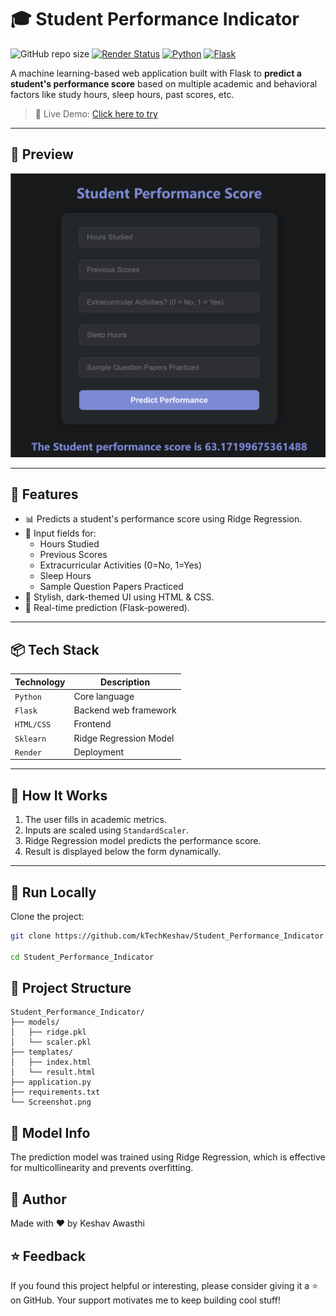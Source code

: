 # 🎓 Student Performance Indicator

![GitHub repo size](https://img.shields.io/github/repo-size/kTechKeshav/Student_Performance_Indicator)
[![Render Status](https://img.shields.io/badge/Deployed-Live%20on%20Render-success?style=for-the-badge&logo=render)](https://testforestfires-dyi0.onrender.com/predict_data)
[![Python](https://img.shields.io/badge/Python-3.8+-blue?style=for-the-badge&logo=python)](https://www.python.org/)
[![Flask](https://img.shields.io/badge/Flask-Web%20Framework-black?style=for-the-badge&logo=flask)](https://flask.palletsprojects.com/)


A machine learning-based web application built with Flask to **predict a student's performance score** based on multiple academic and behavioral factors like study hours, sleep hours, past scores, etc.

> 🚀 Live Demo: [Click here to try](https://student-performance-indicator-ea1b.onrender.com/predict)

---

## 📸 Preview

![App Screenshot](images\Screenshot.png)

---

## 🧠 Features

- 📊 Predicts a student's performance score using Ridge Regression.
- 📝 Input fields for:
  - Hours Studied
  - Previous Scores
  - Extracurricular Activities (0=No, 1=Yes)
  - Sleep Hours
  - Sample Question Papers Practiced
- 🎨 Stylish, dark-themed UI using HTML & CSS.
- 🔁 Real-time prediction (Flask-powered).

---

## 📦 Tech Stack

| Technology | Description |
|------------|-------------|
| `Python`   | Core language |
| `Flask`    | Backend web framework |
| `HTML/CSS` | Frontend |
| `Sklearn`  | Ridge Regression Model |
| `Render`   | Deployment |

---

## 🔢 How It Works

1. The user fills in academic metrics.
2. Inputs are scaled using `StandardScaler`.
3. Ridge Regression model predicts the performance score.
4. Result is displayed below the form dynamically.

---

## 🚀 Run Locally

Clone the project:

```bash
git clone https://github.com/kTechKeshav/Student_Performance_Indicator.git

cd Student_Performance_Indicator
```

## 📁 Project Structure
```
Student_Performance_Indicator/
├── models/
│   ├── ridge.pkl
│   └── scaler.pkl
├── templates/
│   ├── index.html
│   └── result.html
├── application.py
├── requirements.txt
└── Screenshot.png
```

## 🧠 Model Info
The prediction model was trained using Ridge Regression, which is effective for multicollinearity and prevents overfitting.

## 🙌 Author
Made with ❤️ by Keshav Awasthi

## ⭐ Feedback
If you found this project helpful or interesting, please consider giving it a ⭐ on GitHub. Your support motivates me to keep building cool stuff!
